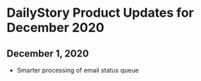 # DailyStory Product Updates for December 2020

## December 1, 2020
* Smarter processing of email status queue
